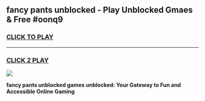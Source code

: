 
## fancy pants unblocked - Play Unblocked Gmaes & Free #oonq9
<h3>
<a href="https://news.freeplayer.one?title=fancy_pants_unblocked&ref=24F">CLICK TO PLAY</a></h3>
<hr>

<h3>
<a href="https://news.freeplayer.one?title=fancy_pants_unblocked&ref=24F">CLICK 2 PLAY</a>
  
</h3>

<a href="https://news.freeplayer.one?title=fancy_pants_unblocked&ref=24F/"><img src="https://clearcache.store/games.png"></a>


**fancy pants unblocked games unblocked: Your Gateway to Fun and Accessible Online Gaming**
